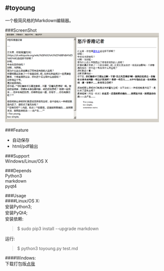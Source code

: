 #toyoung  
---  
一个极简风格的Markdown编辑器。  
  
###ScreenShot  
![toyoung](screenshot.png)  
  
###Feature  
* 自动保存  
* html/pdf输出  
  
###Support  
Windows/Linux/OS X  
  
###Depends  
Python3  
markdown  
pyqt4  
  
###Usage  
####Linux/OS X:  
安装Python3;  
安装PyQt4;  
安装依赖:  
> $ sudo pip3 install --upgrade markdown  
  
运行:  
> $ python3 toyoung.py test.md  
  
####Windows:  
下载打包版[点我](https://github.com/bieberg0n/toyoung/releases)  
  
